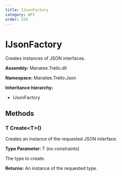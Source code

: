 ```yaml
---
title: IJsonFactory
category: API
order: 228
---
```


# IJsonFactory

Creates instances of JSON interfaces.

**Assembly:** Manatee.Trello.dll

**Namespace:** Manatee.Trello.Json

**Inheritance hierarchy:**

- IJsonFactory

## Methods

### T Create&lt;T&gt;()

Creates an instance of the requested JSON interface.

**Type Parameter:** T (no constraints)

The type to create.

**Returns:** An instance of the requested type.

